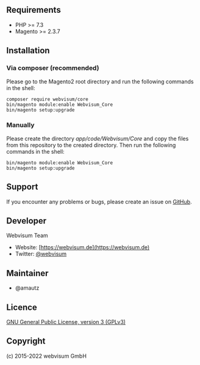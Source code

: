 Requirements
------------
- PHP >= 7.3
- Magento >= 2.3.7

Installation
------------

### Via composer (recommended)

Please go to the Magento2 root directory and run the following commands in the shell:

```
composer require webvisum/core
bin/magento module:enable Webvisum_Core
bin/magento setup:upgrade
```

### Manually

Please create the directory *app/code/Webvisum/Core* and copy the files from this repository to the created directory. Then run the following commands in the shell:

```
bin/magento module:enable Webvisum_Core
bin/magento setup:upgrade
```

Support
-------
If you encounter any problems or bugs, please create an issue on [GitHub](https://gitlab.webvisum.de/magento2/module/Webvisum_Core/-/issues).

Developer
---------
Webvisum Team
* Website: [https://webvisum.de](https://webvisum.de)
* Twitter: [@webvisum](https://twitter.com/webvisum)

Maintainer
----------
* @amautz

Licence
-------
[GNU General Public License, version 3 (GPLv3)](http://opensource.org/licenses/gpl-3.0)

Copyright
---------
(c) 2015-2022 webvisum GmbH
